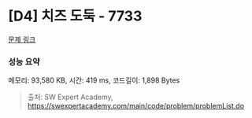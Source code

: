 # [D4] 치즈 도둑 - 7733 

[문제 링크](https://swexpertacademy.com/main/code/problem/problemDetail.do?contestProbId=AWrDOdQqRCUDFARG) 

### 성능 요약

메모리: 93,580 KB, 시간: 419 ms, 코드길이: 1,898 Bytes



> 출처: SW Expert Academy, https://swexpertacademy.com/main/code/problem/problemList.do